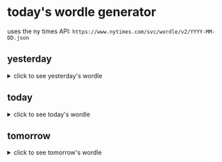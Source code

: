 # today's wordle generator

uses the ny times API: `https://www.nytimes.com/svc/wordle/v2/YYYY-MM-DD.json`

## yesterday

<details>
    <summary>click to see yesterday's wordle</summary>

    cumin

</details>

## today

<details>
    <summary>click to see today's wordle</summary>

    amass

</details>

## tomorrow

<details>
    <summary>click to see tomorrow's wordle</summary>

    pinch

</details>
